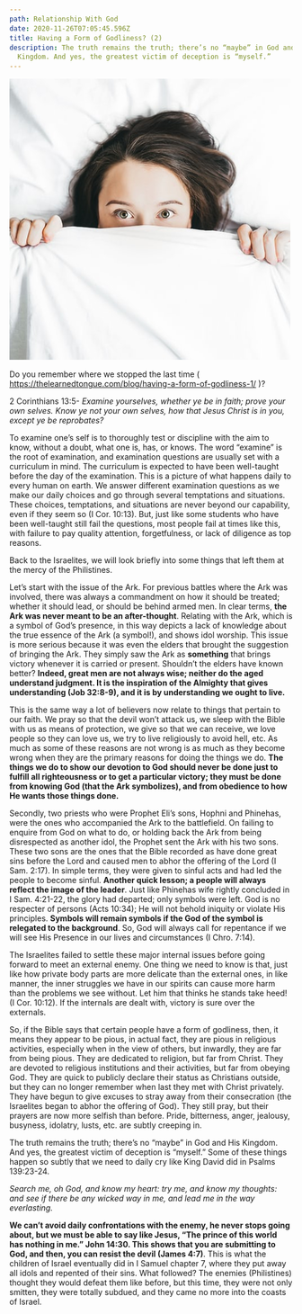 ```yaml
---
path: Relationship With God
date: 2020-11-26T07:05:45.596Z
title: Having a Form of Godliness? (2)
description: The truth remains the truth; there’s no “maybe” in God and His
  Kingdom. And yes, the greatest victim of deception is “myself.”
---
```

![](../assets/photo-1512548438457-4c9584d3766b.jpg)

Do you remember where we stopped the last time ( https://thelearnedtongue.com/blog/having-a-form-of-godliness-1/ )?

2 Corinthians 13:5- *Examine yourselves, whether ye be in faith; prove your own selves. Know ye not your own selves, how that Jesus Christ is in you, except ye be reprobates?*

To examine one’s self is to thoroughly test or discipline with the aim to know, without a doubt, what one is, has, or knows. The word “examine” is the root of examination, and examination questions are usually set with a curriculum in mind. The curriculum is expected to have been well-taught before the day of the examination. This is a picture of what happens daily to every human on earth. We answer different examination questions as we make our daily choices and go through several temptations and situations. These choices, temptations, and situations are never beyond our capability, even if they seem so (I Cor. 10:13). But, just like some students who have been well-taught still fail the questions, most people fail at times like this, with failure to pay quality attention, forgetfulness, or lack of diligence as top reasons.

Back to the Israelites, we will look briefly into some things that left them at the mercy of the Philistines.

Let’s start with the issue of the Ark. For previous battles where the Ark was involved, there was always a commandment on how it should be treated; whether it should lead, or should be behind armed men. In clear terms, **the Ark was never meant to be an after-thought**. Relating with the Ark, which is a symbol of God’s presence, in this way depicts a lack of knowledge about the true essence of the Ark (a symbol!), and shows idol worship. This issue is more serious because it was even the elders that brought the suggestion of bringing the Ark. They simply saw the Ark as **something** that brings victory whenever it is carried or present. Shouldn’t the elders have known better? **Indeed, great men are not always wise; neither do the aged understand judgment. It is the inspiration of the Almighty that gives understanding (Job 32:8-9), and it is by understanding we ought to live.**

This is the same way a lot of believers now relate to things that pertain to our faith. We pray so that the devil won’t attack us, we sleep with the Bible with us as means of protection, we give so that we can receive, we love people so they can love us, we try to live religiously to avoid hell, etc. As much as some of these reasons are not wrong is as much as they become wrong when they are the primary reasons for doing the things we do. **The things we do to show our devotion to God should never be done just to fulfill all righteousness or to get a particular victory; they must be done from knowing God (that the Ark symbolizes), and from obedience to how He wants those things done.**

Secondly, two priests who were Prophet Eli’s sons, Hophni and Phinehas, were the ones who accompanied the Ark to the battlefield. On failing to enquire from God on what to do, or holding back the Ark from being disrespected as another idol, the Prophet sent the Ark with his two sons. These two sons are the ones that the Bible recorded as have done great sins before the Lord and caused men to abhor the offering of the Lord (I Sam. 2:17). In simple terms, they were given to sinful acts and had led the people to become sinful. **Another quick lesson; a people will always reflect the image of the leader**. Just like Phinehas wife rightly concluded in I Sam. 4:21-22, the glory had departed; only symbols were left. God is no respecter of persons (Acts 10:34); He will not behold iniquity or violate His principles. **Symbols will remain symbols if the God of the symbol is relegated to the background**. So, God will always call for repentance if we will see His Presence in our lives and circumstances (I Chro. 7:14).

The Israelites failed to settle these major internal issues before going forward to meet an external enemy. One thing we need to know is that, just like how private body parts are more delicate than the external ones, in like manner, the inner struggles we have in our spirits can cause more harm than the problems we see without. Let him that thinks he stands take heed! (I Cor. 10:12). If the internals are dealt with, victory is sure over the externals.

So, if the Bible says that certain people have a form of godliness, then, it means they appear to be pious, in actual fact, they are pious in religious activities, especially when in the view of others, but inwardly, they are far from being pious. They are dedicated to religion, but far from Christ. They are devoted to religious institutions and their activities, but far from obeying God. They are quick to publicly declare their status as Christians outside, but they can no longer remember when last they met with Christ privately. They have begun to give excuses to stray away from their consecration (the Israelites began to abhor the offering of God). They still pray, but their prayers are now more selfish than before. Pride, bitterness, anger, jealousy, busyness, idolatry, lusts, etc. are subtly creeping in.

The truth remains the truth; there’s no “maybe” in God and His Kingdom. And yes, the greatest victim of deception is “myself.” Some of these things happen so subtly that we need to daily cry like King David did in Psalms 139:23-24.

*Search me, oh God, and know my heart: try me, and know my thoughts: and see if there be any wicked way in me, and lead me in the way everlasting.*

**We can’t avoid daily confrontations with the enemy, he never stops going about, but we must be able to say like Jesus, “The prince of this world has nothing in me.” John 14:30. This shows that you are submitting to God, and then, you can resist the devil (James 4:7)**. This is what the children of Israel eventually did in I Samuel chapter 7, where they put away all idols and repented of their sins. What followed? The enemies (Philistines) thought they would defeat them like before, but this time, they were not only smitten, they were totally subdued, and they came no more into the coasts of Israel.